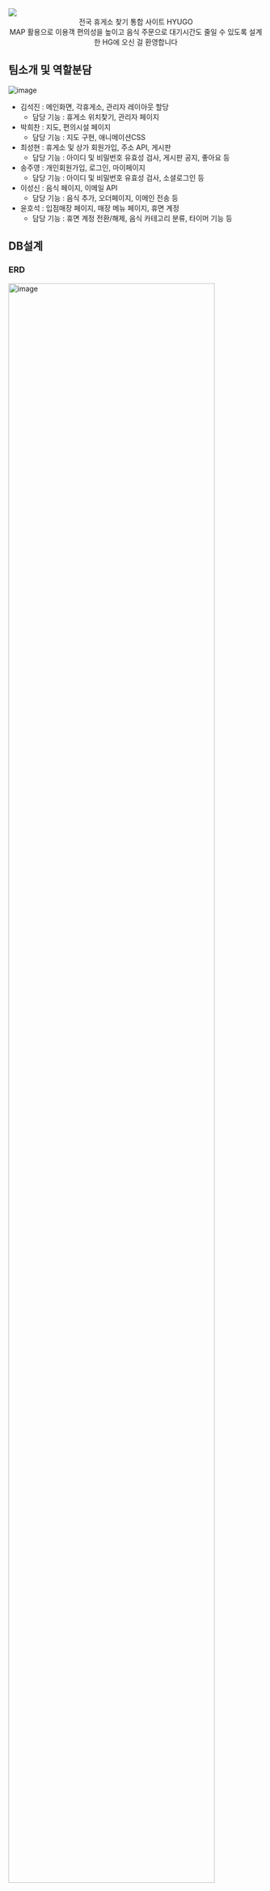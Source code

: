 <img src="https://capsule-render.vercel.app/api?type=wave&color=auto&height=400&section=header&text=HYUGO&fontSize=90" />
<br>
<div align=center> 
전국 휴게소 찾기 통합 사이트 HYUGO<br>
MAP 활용으로 이용객 편의성을 높이고 음식 주문으로 대기시간도 줄일 수 있도록 설계한 HG에 오신 걸 환영합니다 <br>
</div>
</div>


## 팀소개 및 역할분담
![image](https://github.com/jooyoungsong/SemiProject/assets/111737185/7be0541a-db69-47a4-8057-e77a4bdc89d6)

- 김석진 : 메인화면, 각휴게소, 관리자 레이아웃 할당
  - 담당 기능 : 휴게소 위치찾기, 관리자 페이지
- 박희찬 : 지도, 편의시설 페이지
  - 담당 기능 : 지도 구현, 애니메이션CSS
- 최성현 : 휴게소 및 상가 회원가입, 주소 API, 게시판
  - 담당 기능 : 아이디 및 비밀번호 유효성 검사, 게시판 공지, 좋아요 등
- 송주영 : 개인회원가입, 로그인, 마이페이지
  - 담당 기능 : 아이디 및 비밀번호 유효성 검사, 소셜로그인 등
- 이성신 : 음식 페이지, 이메일 API
  - 담당 기능 : 음식 추가, 오더페이지, 이메인 전송 등
- 윤호석 : 입점매장 페이지, 매장 메뉴 페이지, 휴면 계정
  - 담당 기능 : 휴면 계정 전환/해제, 음식 카테고리 분류, 타이머 기능 등

## DB설계

### ERD
<img width="90%" alt="image" src="https://github.com/jooyoungsong/SemiProject/assets/111737185/9f260ea0-8757-41e6-a84a-d2a32bd6c2c3">

### 테이블 정의서
<img width="90%" alt="image" src="https://github.com/jooyoungsong/SemiProject/assets/111737185/0455932b-5cba-4496-8917-a42d9b42adad">

## Tech Stacks
![image](https://github.com/jooyoungsong/SemiProject/assets/111737185/fc30b235-986d-477c-9c63-7d9bf49c1144)

<div><h4>프론트엔드</h4>
    <img src="https://img.shields.io/badge/Bootstrap-7952B3?style=flat&logo=Bootstrap&logoColor=white">
    <img src="https://img.shields.io/badge/HTML5-E34F26?style=flat&logo=HTML5&logoColor=white">
    <img src="https://img.shields.io/badge/CSS3-1572B6?style=flat&logo=CSS3&logoColor=white">
    <img src="https://img.shields.io/badge/jQuery-0769AD?style=flat&logo=jQuery&logoColor=white">
    <img src="https://img.shields.io/badge/Javascript-F7DF1E?style=flat&logo=Javascript&logoColor=white">
</div>

<div><h4>백엔드</h4>
  <img src="https://img.shields.io/badge/Java-007396?style=flat&logo=Java&logoColor=white">
  <img src="https://img.shields.io/badge/JSP-007396?style=flat&logo=Java&logoColor=white">
  <img src="https://img.shields.io/badge/Apache%20Tomcat-F8DC75?style=flat&logo=Apache%20Tomcat&logoColor=white">
</div>

<div><h4>DB</h4>
  <img src="https://img.shields.io/badge/MySQL-4479A1?style=flat&logo=MySQL&logoColor=white">
  <img src="https://img.shields.io/badge/AWS-232F3E?style=flat&logo=AWS&logoColor=white">
</div>

<div><h4>communication</h4>
  <img src="https://img.shields.io/badge/Github-181717?style=flat&logo=Github&logoColor=white">
  <img src="https://img.shields.io/badge/Discord-5865F2?style=flat&logo=Github&logoColor=white">
</div><br>



## 연락처

프로젝트와 관련된 문의 및 협업은 아래 연락처로 연락바랍니다.

- 김석진 이메일 : pou11uyt@naver.com
  - Git 주소 : https://github.com/ruky1
- 박희찬 이메일 : luis1018@naver.com
  - Git 주소 : https://github.com/itephc
- 최성현 이메일 : tjdgus9773@gamil.com
  - Git 주소 : https://github.com/dawn-sh
- 송주영 이메일 : jystech10@naver.com
  - Git 주소 : https://github.com/jooyoungsong
- 이성신 이메일 : ssung2sin@naver.com
  - Git 주소 : https://github.com/ssung2sin
- 윤호석 이메일 : hs970216@naver.com
  - Git 주소 : https://github.com/otfeb


## 시연 영상

### 본인 기능 구현 시연 gif
- 회원가입 유효성 검사 및 주소 API
![회원가입 유효성 검사](https://github.com/jooyoungsong/SemiProject/assets/111737185/588cd1cf-93e3-4684-925f-f404b928e0b2)
- 게시글 인기글 모음 및 버튼 CSS
![인기글 모음 및 버튼 css](https://github.com/jooyoungsong/SemiProject/assets/111737185/4aa9fae6-7bb3-48fb-83bd-9c4fe75829fa)
- 게시글 수 변경
![게시물 갯수](https://github.com/jooyoungsong/SemiProject/assets/111737185/c13cb02a-9d2a-46f0-a9a6-af09c3525cc0)
